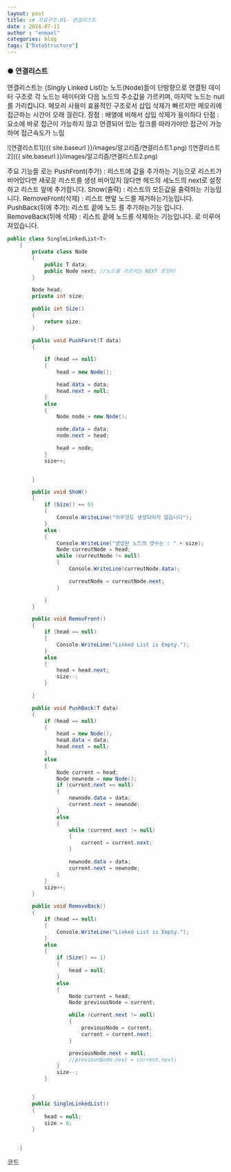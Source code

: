 ```yaml
---
layout: post
title: c# 자료구조-01- 연결리스트
date : 2024-07-11
author : "enmael"
categories: blog
tags: ["DataStructure"]
---
```

<h3>● 연결리스트 </h3>



<span style="font-size: 15px;">
연결리스트는 (Singly Linked List)는 노드(Node)들이 단방향으로 연결된 데이터 구조로 각 노드는 테이터와 다음 노드의 주소값을 가르키며, 마지막 노드는 null를 가리킵니다.
</span>

<span style="font-size: 15px;">
메모리 사용이 효율적인 구조로서 삽입 삭제가 빠르지만 메모리에 접근하는 시간이 오래 걸린다.
</span>


<span style="font-size: 15px;">
장점 : 배열에 비해서 삽입 삭제가 용이하다
</span>

<span style="font-size: 15px;">
단점 : 요소에 바로 접근이 가능하지 않고 연결되어 있는 링크를 따라가야만 접근이 가능하여 접근속도가 느림 
</span>

![연결리스트1]({{ site.baseurl }}/images/알고리즘/연결리스트1.png)
![연결리스트2]({{ site.baseurl }}/images/알고리즘/연결리스트2.png)

<span style="font-size: 15px;">
주요 기능들 로는
</span>

<span style="font-size: 15px;">
PushFront(추가) : 리스트에 값을 추가하는 기능으로 리스트가 비어있다면 새로운 리스트를 생성 비어있지 않다면 헤드의 세노드의 next로 설정하고 리스트 앞에 추가합니다.
</span>

<span style="font-size: 15px;">
Show(출력) : 리스트의 모든값을 출력하는 기능입니다.
</span>

<span style="font-size: 15px;">
RemoveFront(삭제) : 리스트 맨앞 노드를 제거하는기능입니다. 
</span>

<span style="font-size: 15px;">
PushBack(뒤에 추가): 리스트 끝에 노드 를 추가하는기능 입니다.
</span>

<span style="font-size: 15px;">
RemoveBack(뒤에 삭제) : 리스트 끝에 노드를 삭제하는 기능입니다.
</span>

<span style="font-size: 15px;">
로 이루어져있습니다.
</span>

```csharp
public class SingleLinkedList<T>
    {
        private class Node
        {
            public T data;
            public Node next; //노드를 가르키는 NEXT 포인터
        }

        Node head;
        private int size;

        public int Size()
        {
            return size;
        }

        public void PushFornt(T data)
        {

            if (head == null)
            {
                head = new Node();

                head.data = data;
                head.next = null;
            }
            else
            {
                Node node = new Node();

                node.data = data;
                node.next = head;

                head = node;
            }
            size++;


        }

        public void ShoW()
        {
            if (Size() == 0)
            {
                Console.WriteLine("아무것도 생성되이지 않습니다");
            }
            else
            {
                Console.WriteLine("생성된 노드의 갯수는 : " + size);
                Node curreutNode = head;
                while (curreutNode != null)
                {
                    Console.WriteLine(curreutNode.data);

                    curreutNode = curreutNode.next;
                }

            }
        }

        public void RemovFront()
        {
            if (head == null)
            {
                Console.WriteLine("Linked List is Empty.");
            }
            else
            {
                head = head.next;
                size--;
            }

        }

        public void PushBack(T data)
        {
            if (head == null)
            {
                head = new Node();
                head.data = data;
                head.next = null;
            }
            else
            {
                Node current = head;
                Node newnode = new Node();
                if (current.next == null)
                {
                    newnode.data = data;
                    current.next = newnode;
                }
                else
                {
                    while (current.next != null)
                    {
                        current = current.next;
                    }

                    newnode.data = data;
                    current.next = newnode;
                }
            }
            size++;
        }

        public void RemoveBack()
        {
            if (head == null)
            {
                Console.WriteLine("Linked List is Empty.");
            }
            else
            {
                if (Size() == 1)
                {
                    head = null;
                }
                else
                {
                    Node current = head;
                    Node previousNode = current;

                    while (current.next != null)
                    {
                        previousNode = current;
                        current = current.next;
                    }

                    previousNode.next = null;
                    //previousNode.next = current.next;
                }
                size--;
            }


        }
        public SingleLinkedList()
        {
            head = null;
            size = 0;
        }


    }
```
<span style="font-size: 15px;">
  코드
</span>
